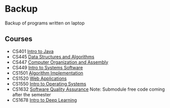 # Backup
Backup of programs written on laptop
## Courses
- CS401 [Intro to Java](https://github.com/nicholaszullo/Backup/tree/master/401)
- CS445 [Data Structures and Algorithms](https://github.com/nicholaszullo/Backup/tree/master/445)
- CS447 [Computer Organization and Assembly](https://github.com/nicholaszullo/Backup/tree/master/447)
- CS449 [Intro to Systems Software](https://github.com/nicholaszullo/Backup/tree/master/449)
- CS1501 [Algorithm Implementation](https://github.com/nicholaszullo/Backup/tree/master/1501)
- CS1520 [Web Applications](https://github.com/nicholaszullo/Backup/tree/master/1520)
- CS1550 [Intro to Operating Systems](https://github.com/nicholaszullo/Backup/tree/master/1550)
- CS1632 [Software Quality Assurance](https://github.com/nicholaszullo/Backup/tree/master/1632) Note: Submodule free code coming after the semester
- CS1678 [Intro to Deep Learning](https://github.com/nicholaszullo/Backup/tree/master/1678)
